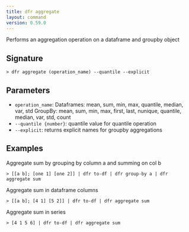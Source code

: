 ```yaml
---
title: dfr aggregate
layout: command
version: 0.59.0
---
```


Performs an aggregation operation on a dataframe and groupby object

## Signature

```> dfr aggregate (operation_name) --quantile --explicit```

## Parameters

 -  `operation_name`:
	Dataframes: mean, sum, min, max, quantile, median, var, std
	GroupBy: mean, sum, min, max, first, last, nunique, quantile, median, var, std, count
 -  `--quantile {number}`: quantile value for quantile operation
 -  `--explicit`: returns explicit names for groupby aggregations

## Examples

Aggregate sum by grouping by column a and summing on col b
```shell
> [[a b]; [one 1] [one 2]] | dfr to-df | dfr group-by a | dfr aggregate sum
```

Aggregate sum in dataframe columns
```shell
> [[a b]; [4 1] [5 2]] | dfr to-df | dfr aggregate sum
```

Aggregate sum in series
```shell
> [4 1 5 6] | dfr to-df | dfr aggregate sum
```

